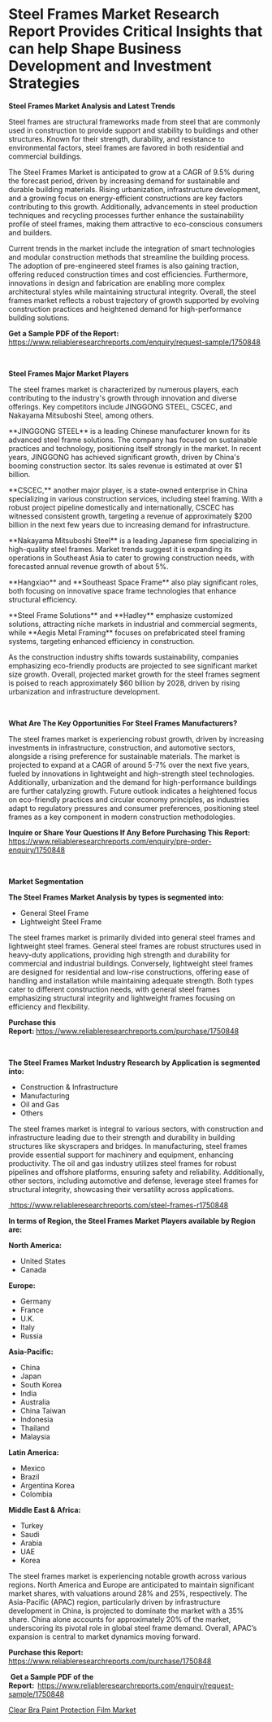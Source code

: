 <p><h1>Steel Frames Market Research Report Provides Critical Insights that can help Shape Business Development and Investment Strategies</h1></p><p><strong>Steel Frames Market Analysis and Latest Trends</strong></p>
<p><p>Steel frames are structural frameworks made from steel that are commonly used in construction to provide support and stability to buildings and other structures. Known for their strength, durability, and resistance to environmental factors, steel frames are favored in both residential and commercial buildings.</p><p>The Steel Frames Market is anticipated to grow at a CAGR of 9.5% during the forecast period, driven by increasing demand for sustainable and durable building materials. Rising urbanization, infrastructure development, and a growing focus on energy-efficient constructions are key factors contributing to this growth. Additionally, advancements in steel production techniques and recycling processes further enhance the sustainability profile of steel frames, making them attractive to eco-conscious consumers and builders.</p><p>Current trends in the market include the integration of smart technologies and modular construction methods that streamline the building process. The adoption of pre-engineered steel frames is also gaining traction, offering reduced construction times and cost efficiencies. Furthermore, innovations in design and fabrication are enabling more complex architectural styles while maintaining structural integrity. Overall, the steel frames market reflects a robust trajectory of growth supported by evolving construction practices and heightened demand for high-performance building solutions.</p></p>
<p><strong>Get a Sample PDF of the Report:&nbsp;</strong> <a href="https://www.reliableresearchreports.com/enquiry/request-sample/1750848?utm_campaign=2657&utm_medium=2&utm_source=Github&utm_content=ia&utm_term=01042025&utm_id=steel-frames">https://www.reliableresearchreports.com/enquiry/request-sample/1750848</a></p>
<p>&nbsp;</p>
<p><strong>Steel Frames Major Market Players</strong></p>
<p><p>The steel frames market is characterized by numerous players, each contributing to the industry's growth through innovation and diverse offerings. Key competitors include JINGGONG STEEL, CSCEC, and Nakayama Mitsuboshi Steel, among others.</p><p>**JINGGONG STEEL** is a leading Chinese manufacturer known for its advanced steel frame solutions. The company has focused on sustainable practices and technology, positioning itself strongly in the market. In recent years, JINGGONG has achieved significant growth, driven by China's booming construction sector. Its sales revenue is estimated at over $1 billion.</p><p>**CSCEC,** another major player, is a state-owned enterprise in China specializing in various construction services, including steel framing. With a robust project pipeline domestically and internationally, CSCEC has witnessed consistent growth, targeting a revenue of approximately $200 billion in the next few years due to increasing demand for infrastructure.</p><p>**Nakayama Mitsuboshi Steel** is a leading Japanese firm specializing in high-quality steel frames. Market trends suggest it is expanding its operations in Southeast Asia to cater to growing construction needs, with forecasted annual revenue growth of about 5%. </p><p>**Hangxiao** and **Southeast Space Frame** also play significant roles, both focusing on innovative space frame technologies that enhance structural efficiency. </p><p>**Steel Frame Solutions** and **Hadley** emphasize customized solutions, attracting niche markets in industrial and commercial segments, while **Aegis Metal Framing** focuses on prefabricated steel framing systems, targeting enhanced efficiency in construction. </p><p>As the construction industry shifts towards sustainability, companies emphasizing eco-friendly products are projected to see significant market size growth. Overall, projected market growth for the steel frames segment is poised to reach approximately $60 billion by 2028, driven by rising urbanization and infrastructure development.</p></p>
<p>&nbsp;</p>
<p><strong>What Are The Key Opportunities For Steel Frames Manufacturers?</strong></p>
<p><p>The steel frames market is experiencing robust growth, driven by increasing investments in infrastructure, construction, and automotive sectors, alongside a rising preference for sustainable materials. The market is projected to expand at a CAGR of around 5-7% over the next five years, fueled by innovations in lightweight and high-strength steel technologies. Additionally, urbanization and the demand for high-performance buildings are further catalyzing growth. Future outlook indicates a heightened focus on eco-friendly practices and circular economy principles, as industries adapt to regulatory pressures and consumer preferences, positioning steel frames as a key component in modern construction methodologies.</p></p>
<p><strong>Inquire or Share Your Questions If Any Before Purchasing This Report:</strong> <a href="https://www.reliableresearchreports.com/enquiry/pre-order-enquiry/1750848?utm_campaign=2657&utm_medium=2&utm_source=Github&utm_content=ia&utm_term=01042025&utm_id=steel-frames">https://www.reliableresearchreports.com/enquiry/pre-order-enquiry/1750848</a></p>
<p>&nbsp;</p>
<p><strong>Market Segmentation</strong></p>
<p><strong>The Steel Frames Market Analysis by types is segmented into:</strong></p>
<p><ul><li>General Steel Frame</li><li>Lightweight Steel Frame</li></ul></p>
<p><p>The steel frames market is primarily divided into general steel frames and lightweight steel frames. General steel frames are robust structures used in heavy-duty applications, providing high strength and durability for commercial and industrial buildings. Conversely, lightweight steel frames are designed for residential and low-rise constructions, offering ease of handling and installation while maintaining adequate strength. Both types cater to different construction needs, with general steel frames emphasizing structural integrity and lightweight frames focusing on efficiency and flexibility.</p></p>
<p><strong>Purchase this Report:&nbsp;</strong><a href="https://www.reliableresearchreports.com/purchase/1750848?utm_campaign=2657&utm_medium=2&utm_source=Github&utm_content=ia&utm_term=01042025&utm_id=steel-frames">https://www.reliableresearchreports.com/purchase/1750848</a></p>
<p>&nbsp;</p>
<p><strong>The Steel Frames Market Industry Research by Application is segmented into:</strong></p>
<p><ul><li>Construction & Infrastructure</li><li>Manufacturing</li><li>Oil and Gas</li><li>Others</li></ul></p>
<p><p>The steel frames market is integral to various sectors, with construction and infrastructure leading due to their strength and durability in building structures like skyscrapers and bridges. In manufacturing, steel frames provide essential support for machinery and equipment, enhancing productivity. The oil and gas industry utilizes steel frames for robust pipelines and offshore platforms, ensuring safety and reliability. Additionally, other sectors, including automotive and defense, leverage steel frames for structural integrity, showcasing their versatility across applications.</p></p>
<p><a href="https://www.reliableresearchreports.com/steel-frames-r1750848?utm_campaign=2657&utm_medium=2&utm_source=Github&utm_content=ia&utm_term=01042025&utm_id=steel-frames">&nbsp;https://www.reliableresearchreports.com/steel-frames-r1750848</a></p>
<p><strong>In terms of Region, the Steel Frames Market Players available by Region are:</strong></p>
<p>
    <p> <strong> North America: </strong>
        <ul>
            <li>United States</li>
            <li>Canada</li>
        </ul>
        </p> 
    <p> <strong> Europe: </strong>
        <ul>
            <li>Germany</li>
            <li>France</li>
            <li>U.K.</li>
            <li>Italy</li>
            <li>Russia</li>
        </ul>
        </p> 
    <p> <strong> Asia-Pacific: </strong>
        <ul>
            <li>China</li>
            <li>Japan</li>
            <li>South Korea</li>
            <li>India</li>
            <li>Australia</li>
            <li>China Taiwan</li>
            <li>Indonesia</li>
            <li>Thailand</li>
            <li>Malaysia</li>
        </ul>
        </p> 
    <p> <strong> Latin America: </strong>
        <ul>
            <li>Mexico</li>
            <li>Brazil</li>
            <li>Argentina Korea</li>
            <li>Colombia</li>
        </ul>
        </p> 
    <p> <strong> Middle East & Africa: </strong>
        <ul>
            <li>Turkey</li>
            <li>Saudi</li>
            <li>Arabia</li>
            <li>UAE</li>
            <li>Korea</li>
        </ul>
    </p>
    </p>
<p><p>The steel frames market is experiencing notable growth across various regions. North America and Europe are anticipated to maintain significant market shares, with valuations around 28% and 25%, respectively. The Asia-Pacific (APAC) region, particularly driven by infrastructure development in China, is projected to dominate the market with a 35% share. China alone accounts for approximately 20% of the market, underscoring its pivotal role in global steel frame demand. Overall, APAC’s expansion is central to market dynamics moving forward.</p></p>
<p><strong>Purchase this Report: </strong><a href="https://www.reliableresearchreports.com/purchase/1750848?utm_campaign=2657&utm_medium=2&utm_source=Github&utm_content=ia&utm_term=01042025&utm_id=steel-frames">https://www.reliableresearchreports.com/purchase/1750848</a></p>
<p>&nbsp;<strong>Get a Sample PDF of the Report:&nbsp;&nbsp;</strong><a href="https://www.reliableresearchreports.com/enquiry/request-sample/1750848?utm_campaign=2657&utm_medium=2&utm_source=Github&utm_content=ia&utm_term=01042025&utm_id=steel-frames">https://www.reliableresearchreports.com/enquiry/request-sample/1750848</a></p>
<p><strong></strong></p>
<p><p><a href="https://github.com/waverlyam689/Market-Research-Report-List-1/blob/main/clear-bra-paint-protection-film-market.md?utm_campaign=2657&utm_medium=2&utm_source=Github&utm_content=ia&utm_term=01042025&utm_id=steel-frames">Clear Bra Paint Protection Film Market</a></p></p>